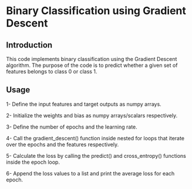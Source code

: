 # Binary Classification using Gradient Descent 

## Introduction 

This code implements binary classification using the Gradient Descent algorithm. The purpose of the code is to predict whether a given set of features belongs to class 0 or class 1.

## Usage 

1- Define the input features and target outputs as numpy arrays.

2- Initialize the weights and bias as numpy arrays/scalars respectively.

3- Define the number of epochs and the learning rate.

4- Call the gradient_descent() function inside nested for loops that iterate over the epochs and the features respectively.

5- Calculate the loss by calling the predict() and cross_entropy() functions inside the epoch loop.

6- Append the loss values to a list and print the average loss for each epoch.

